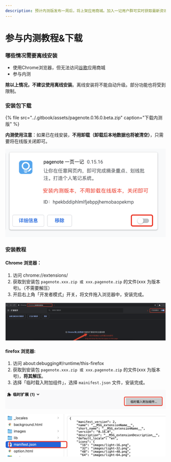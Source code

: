 ```yaml
---
description: 预计内测版发布一周后，将上架应用商城。加入一记用户群可实时获取最新资讯，抢先体验最新功能。
---
```


# 参与内测教程&下载

### 哪些情况需要离线安装

* 使用Chrome浏览器，但无法访问[谷歌](https://chrome.google.com/webstore/detail/pagenotehighlight-and-ann/hpekbddiphlmlfjebppjhemobaopekmp?utm_source=chrome-ntp-icon)应用商城
* 参与内测

**除以上情况，不建议使用离线安装**。离线安装将不能自动升级。部分功能也将受到限制。

### 安装包下载

{% file src="../.gitbook/assets/pagenote.0.16.0.beta.zip" caption="下载内测版" %}



**内测使用注意**：如果已在线安装，**不用卸载（卸载后本地数据也将被清空）**，只需要将在线版关闭即可。

![](../.gitbook/assets/image%20%2819%29.png)

### 安装教程

#### Chrome 浏览器：

1. 访问 chrome://extensions/ 
2. 获取到安装包 `pagenote.xxx.zip 或 xxx.pagenote.zip` 的文件\(xxx 为版本号\)。（不需要解压）
3. 开启右上角「开发者模式」开关，将文件拖入浏览器中，安装完成。

![](../.gitbook/assets/image%20%2818%29.png)

#### firefox 浏览器:

1. 访问 about:debugging\#/runtime/this-firefox
2. 获取到安装包 `pagenote.xxx.zip 或 xxx.pagenote.zip` 的文件\(xxx 为版本号\)，**将其解压**。
3. 选择「临时载入附加组件」，选择 `mainifest.json` 文件，安装完成。

![](../.gitbook/assets/image%20%2822%29.png)

![&#x5B89;&#x88C5;&#x5185;&#x6D4B;&#x7248;&#x524D;&#xFF0C;&#x8BF7;&#x5148;&#x7981;&#x7528;&#x5728;&#x7EBF;&#x5B89;&#x88C5;&#x7248;&#x672C;](../.gitbook/assets/image%20%2821%29.png)


